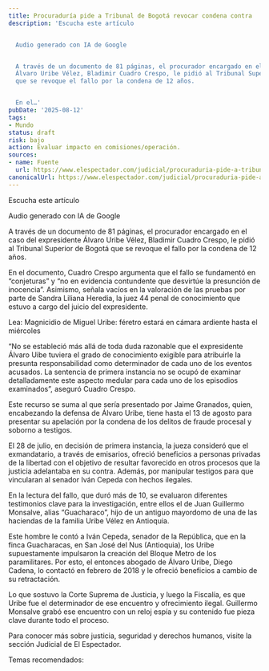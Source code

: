 ```yaml
---
title: Procuraduría pide a Tribunal de Bogotá revocar condena contra
description: 'Escucha este artículo


  Audio generado con IA de Google


  A través de un documento de 81 páginas, el procurador encargado en el caso del expresidente
  Álvaro Uribe Vélez, Bladimir Cuadro Crespo, le pidió al Tribunal Superior de Bogotá
  que se revoque el fallo por la condena de 12 años.


  En el…'
pubDate: '2025-08-12'
tags:
- Mundo
status: draft
risk: bajo
action: Evaluar impacto en comisiones/operación.
sources:
- name: Fuente
  url: https://www.elespectador.com/judicial/procuraduria-pide-a-tribunal-de-bogota-revocar-condena-contra-alvaro-uribe-velez/
canonicalUrl: https://www.elespectador.com/judicial/procuraduria-pide-a-tribunal-de-bogota-revocar-condena-contra-alvaro-uribe-velez/
---
```

Escucha este artículo

Audio generado con IA de Google

A través de un documento de 81 páginas, el procurador encargado en el caso del expresidente Álvaro Uribe Vélez, Bladimir Cuadro Crespo, le pidió al Tribunal Superior de Bogotá que se revoque el fallo por la condena de 12 años.

En el documento, Cuadro Crespo argumenta que el fallo se fundamentó en “conjeturas” y “no en evidencia contundente que desvirtúe la presunción de inocencia”. Asimismo, señala vacíos en la valoración de las pruebas por parte de Sandra Liliana Heredia, la juez 44 penal de conocimiento que estuvo a cargo del juicio del expresidente.

Lea: Magnicidio de Miguel Uribe: féretro estará en cámara ardiente hasta el miércoles

“No se estableció más allá de toda duda razonable que el expresidente Álvaro Uibe tuviera el grado de conocimiento exigible para atribuirle la presunta responsabilidad como determinador de cada uno de los eventos acusados. La sentencia de primera instancia no se ocupó de examinar detalladamente este aspecto medular para cada uno de los episodios examinados”, aseguró Cuadro Crespo.

Este recurso se suma al que sería presentado por Jaime Granados, quien, encabezando la defensa de Álvaro Uribe, tiene hasta el 13 de agosto para presentar su apelación por la condena de los delitos de fraude procesal y soborno a testigos.

El 28 de julio, en decisión de primera instancia, la jueza consideró que el exmandatario, a través de emisarios, ofreció beneficios a personas privadas de la libertad con el objetivo de resultar favorecido en otros procesos que la justicia adelantaba en su contra. Además, por manipular testigos para que vincularan al senador Iván Cepeda con hechos ilegales.

En la lectura del fallo, que duró más de 10, se evaluaron diferentes testimonios clave para la investigación, entre ellos el de Juan Guillermo Monsalve, alias “Guacharaco”, hijo de un antiguo mayordomo de una de las haciendas de la familia Uribe Vélez en Antioquia.

Este hombre le contó a Iván Cepeda, senador de la República, que en la finca Guacharacas, en San José del Nus (Antioquia), los Uribe supuestamente impulsaron la creación del Bloque Metro de los paramilitares. Por esto, el entonces abogado de Álvaro Uribe, Diego Cadena, lo contactó en febrero de 2018 y le ofreció beneficios a cambio de su retractación.

Lo que sostuvo la Corte Suprema de Justicia, y luego la Fiscalía, es que Uribe fue el determinador de ese encuentro y ofrecimiento ilegal. Guillermo Monsalve grabó ese encuentro con un reloj espía y su contenido fue pieza clave durante todo el proceso.

Para conocer más sobre justicia, seguridad y derechos humanos, visite la sección Judicial de El Espectador.

Temas recomendados: